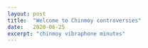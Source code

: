 ```yaml
---
layout: post
title:  "Welcome to Chinmoy controversies"
date:   2020-06-25
excerpt: "chinmoy vibraphone minutes"
---
```

